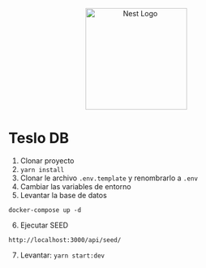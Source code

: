 <p align="center">
  <a href="http://nestjs.com/" target="blank"><img src="https://nestjs.com/img/logo-small.svg" width="200" alt="Nest Logo" /></a>
</p>

# Teslo DB

1. Clonar proyecto
2. ```yarn install```
3. Clonar le archivo ```.env.template``` y renombrarlo a ```.env```
4. Cambiar las variables de entorno
5. Levantar la base de datos

```
docker-compose up -d
```
6. Ejecutar SEED
```
http://localhost:3000/api/seed/
```
7. Levantar: ```yarn start:dev```